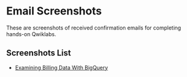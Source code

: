 # Email Screenshots

These are screenshots of received confirmation emails for completing hands-on Qwiklabs.

## Screenshots List

- [Examining Billing Data With BigQuery]()
